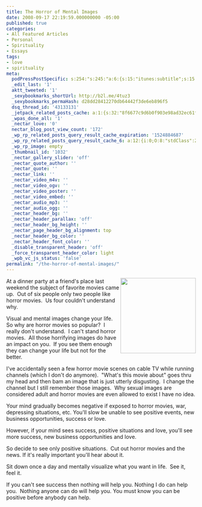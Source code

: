 ```yaml
---
title: The Horror of Mental Images
date: 2008-09-17 22:19:59.000000000 -05:00
published: true
categories:
- All Featured Articles
- Personal
- Spirituality
- Essays
tags:
- love
- spirituality
meta:
  podPressPostSpecific: s:254:"s:245:"a:6:{s:15:"itunes:subtitle";s:15:"##PostExcerpt##";s:14:"itunes:summary";s:15:"##PostExcerpt##";s:15:"itunes:keywords";s:17:"##WordPressCats##";s:13:"itunes:author";s:10:"##Global##";s:15:"itunes:explicit";s:2:"No";s:12:"itunes:block";s:2:"No";}";";
  _edit_last: '1'
  aktt_tweeted: '1'
  _sexybookmarks_shortUrl: http://b2l.me/4tuz3
  _sexybookmarks_permaHash: d28dd28412270db64442f3de6eb896f5
  dsq_thread_id: '43133131'
  _jetpack_related_posts_cache: a:1:{s:32:"8f6677c9d6b0f903e98ad32ec61f8deb";a:2:{s:7:"expires";i:1459320333;s:7:"payload";a:3:{i:0;a:1:{s:2:"id";i:39;}i:1;a:1:{s:2:"id";i:1526;}i:2;a:1:{s:2:"id";i:1347;}}}}
  _wpas_done_all: '1'
  _nectar_love: '0'
  nectar_blog_post_view_count: '172'
  _wp_rp_related_posts_query_result_cache_expiration: '1524884687'
  _wp_rp_related_posts_query_result_cache_6: a:12:{i:0;O:8:"stdClass":2:{s:7:"post_id";s:3:"598";s:5:"score";s:17:"58.80535923229862";}i:1;O:8:"stdClass":2:{s:7:"post_id";s:3:"289";s:5:"score";s:17:"54.53018443379769";}i:2;O:8:"stdClass":2:{s:7:"post_id";s:3:"274";s:5:"score";s:17:"54.06995999198884";}i:3;O:8:"stdClass":2:{s:7:"post_id";s:4:"1436";s:5:"score";s:18:"49.646175176980044";}i:4;O:8:"stdClass":2:{s:7:"post_id";s:4:"2017";s:5:"score";s:17:"48.53871988625335";}i:5;O:8:"stdClass":2:{s:7:"post_id";s:3:"809";s:5:"score";s:17:"47.46288793872356";}i:6;O:8:"stdClass":2:{s:7:"post_id";s:4:"1110";s:5:"score";s:17:"46.35543264799687";}i:7;O:8:"stdClass":2:{s:7:"post_id";s:3:"587";s:5:"score";s:17:"46.35543264799687";}i:8;O:8:"stdClass":2:{s:7:"post_id";s:4:"8023";s:5:"score";s:18:"42.899241735825335";}i:9;O:8:"stdClass":2:{s:7:"post_id";s:4:"6929";s:5:"score";s:18:"42.899241735825335";}i:10;O:8:"stdClass":2:{s:7:"post_id";s:4:"1597";s:5:"score";s:18:"42.899241735825335";}i:11;O:8:"stdClass":2:{s:7:"post_id";s:3:"632";s:5:"score";s:18:"42.899241735825335";}}
  _wp_rp_image: empty
  _thumbnail_id: '1032'
  _nectar_gallery_slider: 'off'
  _nectar_quote_author: ''
  _nectar_quote: ''
  _nectar_link: ''
  _nectar_video_m4v: ''
  _nectar_video_ogv: ''
  _nectar_video_poster: ''
  _nectar_video_embed: ''
  _nectar_audio_mp3: ''
  _nectar_audio_ogg: ''
  _nectar_header_bg: ''
  _nectar_header_parallax: 'off'
  _nectar_header_bg_height: ''
  _nectar_page_header_bg_alignment: top
  _nectar_header_bg_color: ''
  _nectar_header_font_color: ''
  _disable_transparent_header: 'off'
  _force_transparent_header_color: light
  _wpb_vc_js_status: 'false'
permalink: "/the-horror-of-mental-images/"
---
```

<img src="{{ site.baseurl }}/posts/2008/09/love3.jpg" alt="" width="200" align="right" />At a dinner party at a friend's place last weekend the subject of favorite movies came up.  Out of six people only two people like horror movies.  Us four couldn't understand why.

Visual and mental images change your life.  So why are horror movies so popular?  I really don't understand.  I can't stand horror movies.  All those horrifying images do have an impact on you.  If you see them enough they can change your life but not for the better.

I've accidentally seen a few horror movie scenes on cable TV while running channels (which I don't do anymore).  "What's this movie about" goes thru my head and then bam an image that is just utterly disgusting.  I change the channel but I still remember those images.  Why sexual images are considered adult and horror movies are even allowed to exist I have no idea.

Your mind gradually becomes negative if exposed to horror movies, war, depressing situations, etc. You'll slow be unable to see positive events, new business opportunities, success or love.

However, if your mind sees success, positive situations and love, you'll see more success, new business opportunities and love.

So decide to see only positive situations.  Cut out horror movies and the news. If it's really important you'll hear about it.

Sit down once a day and mentally visualize what you want in life.  See it, feel it.

If you can't see success then nothing will help you. Nothing I do can help you.  Nothing anyone can do will help you. You must know you can be positive before anybody can help.
